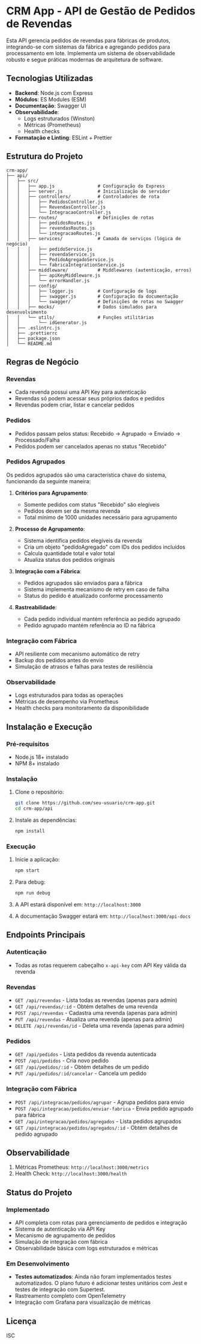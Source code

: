 # CRM App - API de Gestão de Pedidos de Revendas

Esta API gerencia pedidos de revendas para fábricas de produtos, integrando-se com sistemas da fábrica e agregando pedidos para processamento em lote. Implementa um sistema de observabilidade robusto e segue práticas modernas de arquitetura de software.

## Tecnologias Utilizadas

- **Backend**: Node.js com Express
- **Módulos**: ES Modules (ESM)
- **Documentação**: Swagger UI
- **Observabilidade**:
  - Logs estruturados (Winston)
  - Métricas (Prometheus)
  - Health checks
- **Formatação e Linting**: ESLint + Prettier

## Estrutura do Projeto

```
crm-app/
├── api/
│   ├── src/
│   │   ├── app.js                # Configuração do Express
│   │   ├── server.js             # Inicialização do servidor
│   │   ├── controllers/          # Controladores de rota
│   │   │   ├── PedidosController.js
│   │   │   ├── RevendasController.js
│   │   │   └── IntegracaoController.js
│   │   ├── routes/               # Definições de rotas
│   │   │   ├── pedidosRoutes.js
│   │   │   ├── revendasRoutes.js
│   │   │   └── integracaoRoutes.js
│   │   ├── services/             # Camada de serviços (lógica de negócio)
│   │   │   ├── pedidoService.js
│   │   │   ├── revendaService.js
│   │   │   ├── PedidoAgregadoService.js 
│   │   │   └── fabricaIntegrationService.js
│   │   ├── middleware/           # Middlewares (autenticação, erros)
│   │   │   ├── apiKeyMiddleware.js
│   │   │   └── errorHandler.js
│   │   ├── config/
│   │   │   ├── logger.js         # Configuração de logs
│   │   │   ├── swagger.js        # Configuração da documentação
│   │   │   └── swagger/          # Definições de rotas no Swagger
│   │   ├── mocks/                # Dados simulados para desenvolvimento
│   │   └── utils/                # Funções utilitárias
│   │       └── idGenerator.js
│   ├── .eslintrc.js
│   ├── .prettierrc
│   ├── package.json
│   └── README.md
```

## Regras de Negócio

### Revendas
- Cada revenda possui uma API Key para autenticação
- Revendas só podem acessar seus próprios dados e pedidos
- Revendas podem criar, listar e cancelar pedidos

### Pedidos
- Pedidos passam pelos status: Recebido → Agrupado → Enviado → Processado/Falha
- Pedidos podem ser cancelados apenas no status "Recebido"

### Pedidos Agrupados
Os pedidos agrupados são uma característica chave do sistema, funcionando da seguinte maneira:

1. **Critérios para Agrupamento**:
   - Somente pedidos com status "Recebido" são elegíveis
   - Pedidos devem ser da mesma revenda
   - Total mínimo de 1000 unidades necessário para agrupamento

2. **Processo de Agrupamento**:
   - Sistema identifica pedidos elegíveis da revenda
   - Cria um objeto "pedidoAgregado" com IDs dos pedidos incluídos
   - Calcula quantidade total e valor total
   - Atualiza status dos pedidos originais

3. **Integração com a Fábrica**:
   - Pedidos agrupados são enviados para a fábrica
   - Sistema implementa mecanismo de retry em caso de falha
   - Status do pedido é atualizado conforme processamento

4. **Rastreabilidade**:
   - Cada pedido individual mantém referência ao pedido agrupado
   - Pedido agrupado mantém referência ao ID na fábrica

### Integração com Fábrica
- API resiliente com mecanismo automático de retry
- Backup dos pedidos antes do envio
- Simulação de atrasos e falhas para testes de resiliência

### Observabilidade
- Logs estruturados para todas as operações
- Métricas de desempenho via Prometheus
- Health checks para monitoramento da disponibilidade

## Instalação e Execução

### Pré-requisitos
- Node.js 18+ instalado
- NPM 8+ instalado

### Instalação

1. Clone o repositório:
   ```bash
   git clone https://github.com/seu-usuario/crm-app.git
   cd crm-app/api
   ```

2. Instale as dependências:
   ```bash
   npm install
   ```

### Execução

1. Inicie a aplicação:
   ```bash
   npm start
   ```

2. Para debug:
   ```bash
   npm run debug
   ```

3. A API estará disponível em: `http://localhost:3000`
4. A documentação Swagger estará em: `http://localhost:3000/api-docs`

## Endpoints Principais

### Autenticação
- Todas as rotas requerem cabeçalho `x-api-key` com API Key válida da revenda

### Revendas
- `GET /api/revendas` - Lista todas as revendas (apenas para admin)
- `GET /api/revendas/:id` - Obtém detalhes de uma revenda
- `POST /api/revendas` - Cadastra uma revenda (apenas para admin)
- `PUT /api/revendas` - Atualiza uma revenda (apenas para admin)
- `DELETE /api/revendas/id` - Deleta uma revenda (apenas para admin)

### Pedidos
- `GET /api/pedidos` - Lista pedidos da revenda autenticada
- `POST /api/pedidos` - Cria novo pedido
- `GET /api/pedidos/:id` - Obtém detalhes de um pedido
- `PUT /api/pedidos/:id/cancelar` - Cancela um pedido

### Integração com Fábrica
- `POST /api/integracao/pedidos/agrupar` - Agrupa pedidos para envio
- `POST /api/integracao/pedidos/enviar-fabrica` - Envia pedido agrupado para fábrica
- `GET /api/integracao/pedidos/agregados` - Lista pedidos agrupados
- `GET /api/integracao/pedidos/agregados/:id` - Obtém detalhes de pedido agrupado

## Observabilidade

1. Métricas Prometheus: `http://localhost:3000/metrics`
2. Health Check: `http://localhost:3000/health`

## Status do Projeto

### Implementado
- API completa com rotas para gerenciamento de pedidos e integração
- Sistema de autenticação via API Key
- Mecanismo de agrupamento de pedidos
- Simulação de integração com fábrica
- Observabilidade básica com logs estruturados e métricas

### Em Desenvolvimento
- **Testes automatizados**: Ainda não foram implementados testes automatizados. O plano futuro é adicionar testes unitários com Jest e testes de integração com Supertest.
- Rastreamento completo com OpenTelemetry
- Integração com Grafana para visualização de métricas

## Licença

ISC
